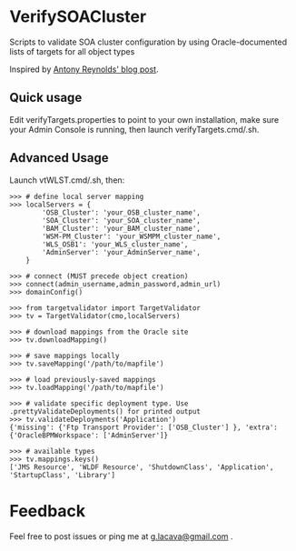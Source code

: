 VerifySOACluster
================

Scripts to validate SOA cluster configuration by using Oracle-documented lists of targets for all object types

Inspired by [Antony Reynolds' blog post](https://blogs.oracle.com/reynolds/entry/target_verification).

Quick usage
-----------

Edit verifyTargets.properties to point to your own installation, 
make sure your Admin Console is running, then launch verifyTargets.cmd/.sh.

Advanced Usage
--------------

Launch vtWLST.cmd/.sh, then:

    >>> # define local server mapping
    >>> localServers = {
            'OSB_Cluster': 'your_OSB_cluster_name',
            'SOA_Cluster': 'your_SOA_cluster_name',
            'BAM_Cluster': 'your_BAM_cluster_name',
            'WSM-PM_Cluster': 'your_WSMPM_cluster_name',
            'WLS_OSB1': 'your_WLS_cluster_name',
            'AdminServer': 'your_AdminServer_name',
        }

    >>> # connect (MUST precede object creation)
    >>> connect(admin_username,admin_password,admin_url)
    >>> domainConfig()

    >>> from targetvalidator import TargetValidator
    >>> tv = TargetValidator(cmo,localServers)

    >>> # download mappings from the Oracle site
    >>> tv.downloadMapping()

    >>> # save mappings locally
    >>> tv.saveMapping('/path/to/mapfile')

    >>> # load previously-saved mappings
    >>> tv.loadMapping('/path/to/mapfile')

    >>> # validate specific deployment type. Use .prettyValidateDeployments() for printed output
    >>> tv.validateDeployments('Application')
    {'missing': {'Ftp Transport Provider': ['OSB_Cluster'] }, 'extra': {'OracleBPMWorkspace': ['AdminServer']}

    >>> # available types
    >>> tv.mappings.keys()
    ['JMS Resource', 'WLDF Resource', 'ShutdownClass', 'Application', 'StartupClass', 'Library']
  
Feedback
========

Feel free to post issues or ping me at g.lacava@gmail.com .
